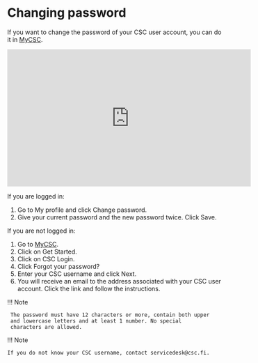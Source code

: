# Changing password

If you want to change the password of your CSC user account, you can
do it in [MyCSC](https://my.csc.fi).

<iframe width="560" height="315" src="https://www.youtube.com/embed/dsZpJ88mep8" frameborder="0" allow="accelerometer; autoplay; encrypted-media; gyroscope; picture-in-picture" allowfullscreen></iframe>

If you are logged in:

1. Go to My profile and click Change password.
1. Give your current password and the new password twice. Click Save.

If you are not logged in:

1. Go to [MyCSC](adding-member-to-project.md).
1. Click on Get Started.
1. Click on CSC Login.
1. Click Forgot your password?
1. Enter your CSC username and click Next.
1. You will receive an email to the address associated with your CSC
user account. Click the link and follow the instructions.

!!! Note

     The password must have 12 characters or more, contain both upper
     and lowercase letters and at least 1 number. No special
     characters are allowed.

!!! Note

    If you do not know your CSC username, contact servicedesk@csc.fi.

